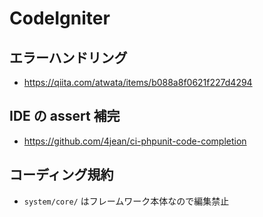 # CodeIgniter

## エラーハンドリング
- https://qiita.com/atwata/items/b088a8f0621f227d4294

## IDE の assert 補完
- https://github.com/4jean/ci-phpunit-code-completion

## コーディング規約
- `system/core/` はフレームワーク本体なので編集禁止
